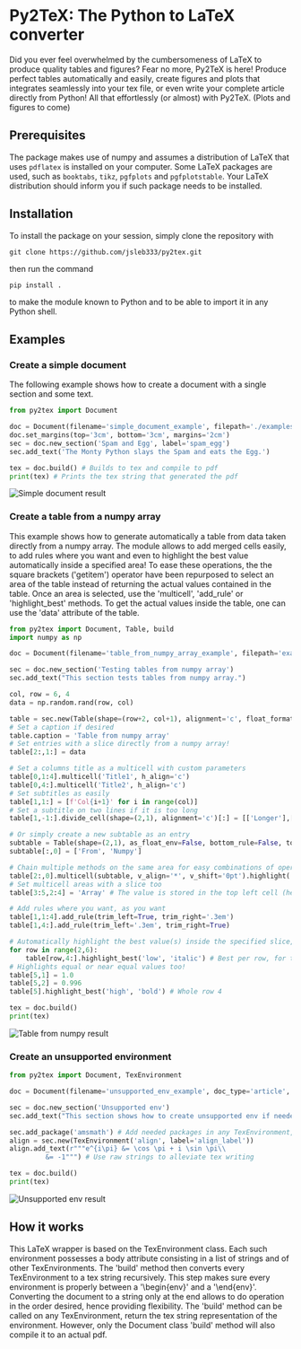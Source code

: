 # Py2TeX: The Python to LaTeX converter

Did you ever feel overwhelmed by the cumbersomeness of LaTeX to produce quality tables and figures? Fear no more, Py2TeX is here! Produce perfect tables automatically and easily, create figures and plots that integrates seamlessly into your tex file, or even write your complete article directly from Python! All that effortlessly (or almost) with Py2TeX. (Plots and figures to come)

## Prerequisites

The package makes use of numpy and assumes a distribution of LaTeX that uses ``pdflatex`` is installed on your computer. Some LaTeX packages are used, such as ``booktabs``, ``tikz``, ``pgfplots`` and ``pgfplotstable``. Your LaTeX distribution should inform you if such package needs to be installed.

## Installation

To install the package on your session, simply clone the repository with

    git clone https://github.com/jsleb333/py2tex.git

then run the command

    pip install .

to make the module known to Python and to be able to import it in any Python shell.

## Examples

### Create a simple document

The following example shows how to create a document with a single section and some text.
```python
from py2tex import Document

doc = Document(filename='simple_document_example', filepath='./examples/simple document example', doc_type='article', options=('12pt',))
doc.set_margins(top='3cm', bottom='3cm', margins='2cm')
sec = doc.new_section('Spam and Egg', label='spam_egg')
sec.add_text('The Monty Python slays the Spam and eats the Egg.')

tex = doc.build() # Builds to tex and compile to pdf
print(tex) # Prints the tex string that generated the pdf
```

![Simple document result](https://github.com/jsleb333/py2tex/blob/master/examples/simple%20document%20example/simple_document_example.jpg)

### Create a table from a numpy array

This example shows how to generate automatically a table from data taken directly from a numpy array. The module allows to add merged cells easily, to add rules where you want and even to highlight the best value automatically inside a specified area! To ease these operations, the the square brackets ('getitem') operator have been repurposed to select an area of the table instead of returning the actual values contained in the table. Once an area is selected, use the 'multicell', 'add_rule' or 'highlight_best' methods. To get the actual values inside the table, one can use the 'data' attribute of the table.
```python
from py2tex import Document, Table, build
import numpy as np

doc = Document(filename='table_from_numpy_array_example', filepath='examples/table from numpy array example', doc_type='article', options=('12pt',))

sec = doc.new_section('Testing tables from numpy array')
sec.add_text("This section tests tables from numpy array.")

col, row = 6, 4
data = np.random.rand(row, col)

table = sec.new(Table(shape=(row+2, col+1), alignment='c', float_format='.2f'))
# Set a caption if desired
table.caption = 'Table from numpy array'
# Set entries with a slice directly from a numpy array!
table[2:,1:] = data

# Set a columns title as a multicell with custom parameters
table[0,1:4].multicell('Title1', h_align='c')
table[0,4:].multicell('Title2', h_align='c')
# Set subtitles as easily
table[1,1:] = [f'Col{i+1}' for i in range(col)]
# Set a subtitle on two lines if it is too long
table[1,-1:].divide_cell(shape=(2,1), alignment='c')[:] = [['Longer'],['Title']]

# Or simply create a new subtable as an entry
subtable = Table(shape=(2,1), as_float_env=False, bottom_rule=False, top_rule=False)
subtable[:,0] = ['From', 'Numpy']

# Chain multiple methods on the same area for easy combinations of operations
table[2:,0].multicell(subtable, v_align='*', v_shift='0pt').highlight('italic')
# Set multicell areas with a slice too
table[3:5,2:4] = 'Array' # The value is stored in the top left cell (here it would be cell (2,2))

# Add rules where you want, as you want
table[1,1:4].add_rule(trim_left=True, trim_right='.3em')
table[1,4:].add_rule(trim_left='.3em', trim_right=True)

# Automatically highlight the best value(s) inside the specified slice, ignoring text
for row in range(2,6):
    table[row,4:].highlight_best('low', 'italic') # Best per row, for the last 3 columns
# Highlights equal or near equal values too!
table[5,1] = 1.0
table[5,2] = 0.996
table[5].highlight_best('high', 'bold') # Whole row 4

tex = doc.build()
print(tex)
```
![Table from numpy result](https://github.com/jsleb333/py2tex/blob/master/examples/table%20from%20numpy%20array%20example/table_from_numpy_array_example.jpg)



### Create an unsupported environment
```python
from py2tex import Document, TexEnvironment

doc = Document(filename='unsupported_env_example', doc_type='article', filepath='examples/unsupported env example', options=('12pt',))

sec = doc.new_section('Unsupported env')
sec.add_text("This section shows how to create unsupported env if needed.")

sec.add_package('amsmath') # Add needed packages in any TexEnvironment, at any level
align = sec.new(TexEnvironment('align', label='align_label'))
align.add_text(r"""e^{i\pi} &= \cos \pi + i \sin \pi\\
         &= -1""") # Use raw strings to alleviate tex writing

tex = doc.build()
print(tex)
```
![Unsupported env result](https://github.com/jsleb333/py2tex/blob/master/examples/unsupported%20env%20example/unsupported_env_example.jpg)



## How it works

This LaTeX wrapper is based on the TexEnvironment class. Each such environment possesses a body attribute consisting in a list of strings and of other TexEnvironments. The 'build' method then converts every TexEnvironment to a tex string recursively. This step makes sure every environment is properly between a '\begin{env}' and a '\end{env}'. Converting the document to a string only at the end allows to do operation in the order desired, hence providing flexibility. The 'build' method can be called on any TexEnvironment, return the tex string representation of the environment. However, only the Document class 'build' method will also compile it to an actual pdf.
